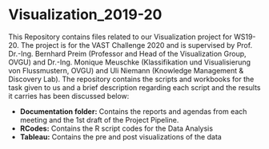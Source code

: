 # Visualization_2019-20
This Repository contains files related to our Visualization project for WS19-20. The project is for the VAST Challenge 2020 and is supervised by Prof. Dr.-Ing. Bernhard Preim (Professor and Head of the Visualization Group, OVGU) and Dr.-Ing. Monique Meuschke (Klassifikation und Visualisierung von Flussmustern, OVGU) and Uli Niemann (Knowledge Management & Discovery Lab). The repository contains the scripts and workbooks for the task given to us and a brief description regarding each script and the results it carries has been discussed below:
*  **Documentation folder:** Contains the reports and agendas from each meeting and the 1st draft of the Project Pipeline. 
*  **RCodes:** Contains the R script codes for the Data Analysis
*  **Tableau:** Contains the pre and post visualizations of the data
